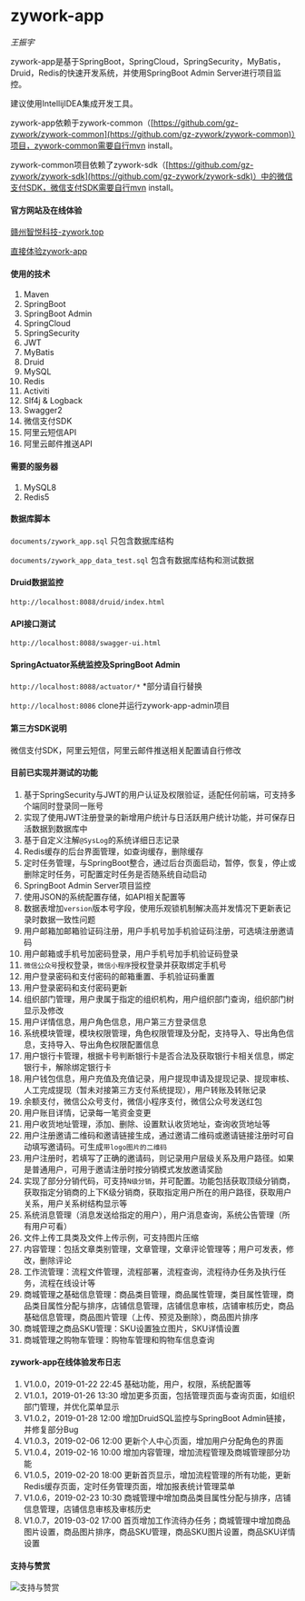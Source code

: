 # zywork-app

*王振宇*

zywork-app是基于SpringBoot，SpringCloud，SpringSecurity，MyBatis，Druid，Redis的快速开发系统，并使用SpringBoot Admin Server进行项目监控。

建议使用IntellijIDEA集成开发工具。

zywork-app依赖于zywork-common（[https://github.com/gz-zywork/zywork-common](https://github.com/gz-zywork/zywork-common)）项目，zywork-common需要自行mvn install。

zywork-common项目依赖了zywork-sdk（[https://github.com/gz-zywork/zywork-sdk](https://github.com/gz-zywork/zywork-sdk)）中的微信支付SDK，微信支付SDK需要自行mvn install。

#### 官方网站及在线体验
[赣州智悦科技-zywork.top](http://zywork.top/app/index.html)

[直接体验zywork-app](http://39.108.116.103:8080)

#### 使用的技术
1. Maven
2. SpringBoot
3. SpringBoot Admin
4. SpringCloud
3. SpringSecurity
4. JWT
5. MyBatis
6. Druid
7. MySQL
8. Redis
9. Activiti
9. Slf4j & Logback
10. Swagger2
11. 微信支付SDK
12. 阿里云短信API
13. 阿里云邮件推送API

#### 需要的服务器
1. MySQL8
2. Redis5

#### 数据库脚本
```documents/zywork_app.sql``` 只包含数据库结构 

```documents/zywork_app_data_test.sql``` 包含有数据库结构和测试数据

#### Druid数据监控
```http://localhost:8088/druid/index.html```

#### API接口测试
```http://localhost:8088/swagger-ui.html```

#### SpringActuator系统监控及SpringBoot Admin
```http://localhost:8088/actuator/*``` *部分请自行替换

```http://localhost:8086``` clone并运行zywork-app-admin项目

#### 第三方SDK说明
微信支付SDK，阿里云短信，阿里云邮件推送相关配置请自行修改

#### 目前已实现并测试的功能

1. 基于SpringSecurity与JWT的用户认证及权限验证，适配任何前端，可支持多个端同时登录同一账号
2. 实现了使用JWT注册登录的新增用户统计与日活跃用户统计功能，并可保存日活数据到数据库中
2. 基于自定义注解```@SysLog```的系统详细日志记录
3. Redis缓存的后台界面管理，如查询缓存，删除缓存
4. 定时任务管理，与SpringBoot整合，通过后台页面启动，暂停，恢复，停止或删除定时任务，可配置定时任务是否随系统自动启动
4. SpringBoot Admin Server项目监控
3. 使用JSON的系统配置存储，如API相关配置等
4. 数据表增加```version```版本号字段，使用乐观锁机制解决高并发情况下更新表记录时数据一致性问题
3. 用户邮箱加邮箱验证码注册，用户手机号加手机验证码注册，可选填注册邀请码
4. 用户邮箱或手机号加密码登录，用户手机号加手机验证码登录
5. ```微信公众号```授权登录，```微信小程序```授权登录并获取绑定手机号
5. 用户登录密码和支付密码的邮箱重置、手机验证码重置
6. 用户登录密码和支付密码更新
7. 组织部门管理，用户隶属于指定的组织机构，用户组织部门查询，组织部门树显示及修改
7. 用户详情信息，用户角色信息，用户第三方登录信息
8. 系统模块管理，模块权限管理，角色权限管理及分配，支持导入、导出角色信息，支持导入、导出角色权限配置信息
8. 用户银行卡管理，根据卡号判断银行卡是否合法及获取银行卡相关信息，绑定银行卡，解除绑定银行卡
8. 用户钱包信息，用户充值及充值记录，用户提现申请及提现记录、提现审核、人工完成提现（暂未对接第三方支付系统提现），用户转账及转账记录
9. 余额支付，微信公众号支付，微信小程序支付，微信公众号发送红包
9. 用户账目详情，记录每一笔资金变更
10. 用户收货地址管理，添加、删除、设置默认收货地址，查询收货地址等
10. 用户注册邀请二维码和邀请链接生成，通过邀请二维码或邀请链接注册时可自动填写邀请码。可生成```带logo图片的二维码```
11. 用户注册时，若填写了正确的邀请码，则记录用户层级关系及用户路径。如果是普通用户，可用于邀请注册时按分销模式发放邀请奖励
12. 实现了部分分销代码，可支持```N级分销```，并可配置。功能包括获取顶级分销商，获取指定分销商的上下K级分销商，获取指定用户所在的用户路径，获取用户关系，用户关系树结构显示等
13. 系统消息管理（消息发送给指定的用户），用户消息查询，系统公告管理（所有用户可看）
14. 文件上传工具类及文件上传示例，可支持图片压缩
15. 内容管理：包括文章类别管理，文章管理，文章评论管理等；用户可发表，修改，删除评论
16. 工作流管理：流程文件管理，流程部署，流程查询，流程待办任务及执行任务，流程在线设计等
16. 商城管理之基础信息管理：商品类目管理，商品属性管理，类目属性管理，商品类目属性分配与排序，店铺信息管理，店铺信息审核，店铺审核历史，商品基础信息管理，商品图片管理（上传、预览及删除），商品图片排序
17. 商城管理之商品SKU管理：SKU设置独立图片，SKU详情设置
18. 商城管理之购物车管理：购物车管理和购物车信息查询

#### zywork-app在线体验发布日志
1. V1.0.0，2019-01-22 22:45 基础功能，用户，权限，系统配置等
2. V1.0.1，2019-01-26 13:30 增加更多页面，包括管理页面与查询页面，如组织部门管理，并优化菜单显示
3. V1.0.2，2019-01-28 12:00 增加DruidSQL监控与SpringBoot Admin链接，并修复部分Bug
4. V1.0.3，2019-02-06 12:00 更新个人中心页面，增加用户分配角色的界面
5. V1.0.4，2019-02-16 10:00 增加内容管理，增加流程管理及商城管理部分功能
6. V1.0.5，2019-02-20 18:00 更新首页显示，增加流程管理的所有功能，更新Redis缓存页面，定时任务管理页面，增加报表统计管理菜单
7. V1.0.6，2019-02-23 10:30 商城管理中增加商品类目属性分配与排序，店铺信息管理，店铺信息审核及审核历史
8. V1.0.7，2019-03-02 17:00 首页增加工作流待办任务；商城管理中增加商品图片设置，商品图片排序，商品SKU管理，商品SKU图片设置，商品SKU详情设置

#### 支持与赞赏
![支持与赞赏](documents/wxpay.jpg)

